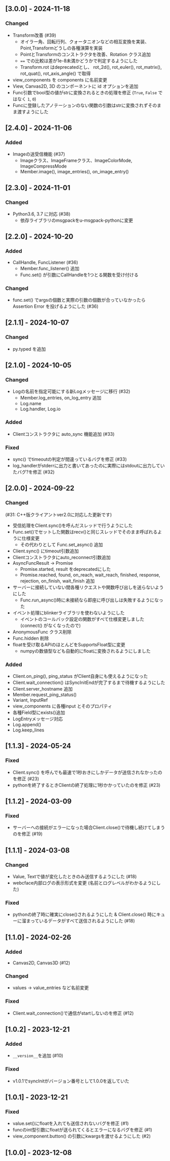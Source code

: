 ## [3.0.0] - 2024-11-18
### Changed
* Transform改善 (#39)
    * オイラー角、回転行列、クォータニオンなどの相互変換を実装、Point,Transformどうしの各種演算を実装
    * PointとTransformのコンストラクタを改善、Rotation クラス追加
    * `==` での比較は差が1e-8未満かどうかで判定するようにした
    * Transform.rot はdeprecatedとし、 rot_2d(), rot_euler(), rot_matrix(), rot_quat(), rot_axis_angle() で取得
* view_components を components に名前変更
* View, Canvas2D, 3D のコンポーネントに id オプションを追加
* Func引数でbool型の値がstrに変換されるときの処理を修正 (`True`, `False` ではなく `1`, `0`)
* Funcに登録したアノテーションのない関数の引数はstrに変換されずそのまま渡すようにした

## [2.4.0] - 2024-11-06
### Added
* Imageの送受信機能 (#37)
    * Imageクラス、ImageFrameクラス、ImageColorMode, ImageCompressMode
    * Member.image(), image_entries(), on_image_entry()

## [2.3.0] - 2024-11-01
### Changed
* Python3.6, 3.7 に対応 (#38)
    * 依存ライブラリのmsgpackをu-msgpack-pythonに変更

## [2.2.0] - 2024-10-20
### Added
* CallHandle, FuncListener (#36)
    * Member.func_listener() 追加
    * Func.set() が引数にCallHandleを1つとる関数を受け付ける
### Changed
* func.set() でargsの個数と実際の引数の個数が合っていなかったら Assertion Error を投げるようにした (#36)

## [2.1.1] - 2024-10-07
### Changed
* py.typed を追加

## [2.1.0] - 2024-10-05
### Changed
* Logの名前を指定可能にする新Logメッセージに移行 (#32)
    * Member.log_entries, on_log_entry 追加
    * Log.name
    * Log.handler, Log.io
### Added
* Clientコンストラクタに auto_sync 機能追加 (#33)
### Fixed
* sync() でtimeoutの判定が間違っているバグを修正 (#33)
* log_handlerがstderrに出力と書いてあったのに実際にはstdoutに出力していたバグ?を修正 (#32)

## [2.0.0] - 2024-09-22
### Changed
(#31: C++版クライアントver2.0に対応した更新です)
* 受信処理をClient.sync()を呼んだスレッドで行うようにした
* Func.set()でセットした関数はrecv()と同じスレッドでそのまま呼ばれるように仕様変更
    * その代わりとして Func.set_async() 追加
* Client.sync() にtimeout引数追加
* Clientコンストラクタにauto_reconnect引数追加
* AsyncFuncResult → Promise
    * Promise.started, result をdeprecatedにした
    * Promise.reached, found, on_reach, wait_reach, finished, response, rejection, on_finish, wait_finish 追加
* サーバーに接続していない間各種リクエストや関数呼び出しを送らないようにした
    * Func.run_async()時に未接続なら即座に呼び出しは失敗するようになった
* イベント処理にblinkerライブラリを使わないようにした
    * イベントのコールバック設定の関数がすべて仕様変更しました (connect() がなくなったので)
* AnonymousFunc クラス削除
* Func.hidden 削除
* floatを受け取るAPIのほとんどをSupportsFloat型に変更
    * numpyの数値型なども自動的にfloatに変換されるようにしました
### Added
* Client.on_ping(), ping_status がClient自身にも使えるようになった
* Client.wait_connection() はSyncInitEndが完了するまで待機するようにした
* Client.server_hostname 追加
* Member.request_ping_status()
* Variant, InputRef
* view_components に各種input とそのプロパティ
* 各種Field型にexists()追加
* LogEntryメッセージ対応
* Log.append()
* Log.keep_lines

## [1.1.3] - 2024-05-24
### Fixed
* Client.sync() を呼んでも最速で1秒おきにしかデータが送信されなかったのを修正 (#23)
* pythonを終了するときClientの終了処理に1秒かかっていたのを修正 (#23)

## [1.1.2] - 2024-03-09
### Fixed
* サーバーへの接続がエラーになった場合Client.close()で待機し続けてしまうのを修正 (#19)

## [1.1.1] - 2024-03-08
### Changed
* Value, Textで値が変化したときのみ送信するようにした (#18)
* webcface内部ログの表示形式を変更 (名前とログレベルがわかるようにした)
### Fixed
* pythonの終了時に確実にclose()されるようにした & Client.close() 時にキューに溜まっているデータがすべて送信されるようにした (#18)

## [1.1.0] - 2024-02-26
### Added
* Canvas2D, Canvas3D (#12)
### Changed
* values → value_entries など名前変更
### Fixed
* Client.wait_connection()で通信がstartしないのを修正 (#12)

## [1.0.2] - 2023-12-21
### Added
* `__version__`を追加 (#10)
### Fixed
* v1.0.1でsyncInitがバージョン番号として1.0.0を返していた

## [1.0.1] - 2023-12-21
### Fixed
* value.set()にfloatを入れても送信されないバグを修正 (#1)
* funcのint型引数にfloatが送られてくるとエラーになるバグを修正 (#1)
* view_component.button() の引数にkwargsを渡せるようにした (#2)

## [1.0.0] - 2023-12-08
